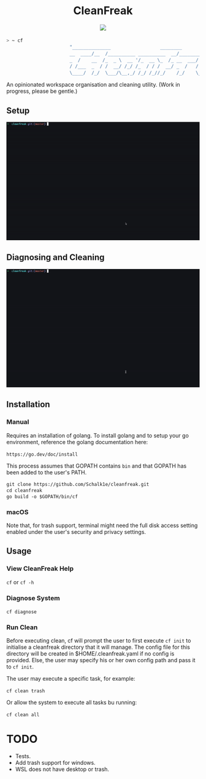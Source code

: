 <h1 align="center">
  CleanFreak
</h1>

<div align="center">
  <p>
    <img src="https://github.com/Schalk1e/cleanfreak/workflows/Lint/badge.svg" width="120" />
  </p>
</div>

```sh
> ~ cf
                       "______________                  ________                  ______  
                       __  ____/__  /__________ __________  __/_________________ ___  /__
                       _  /    __  /_  _ \  __ '/_  __ \_  /_ __  ___/  _ \  __ '/_  //_/
                       / /___  _  / /  __/ /_/ /_  / / /  __/ _  /   /  __/ /_/ /_  ,<   
                       \____/  /_/  \___/\__,_/ /_/ /_//_/    /_/    \___/\__,_/ /_/|_|"  

```

An opinionated workspace organisation and cleaning utility. (Work in progress, please be gentle.)

## Setup

<div align="center">
  <img src="assets/setup.gif" alt="Demo GIF" width="750"/>
</div>

## Diagnosing and Cleaning

<div align="center">
  <img src="assets/cleaning.gif" alt="Demo GIF" width="750"/>
</div>

## Installation

### Manual

Requires an installation of golang. To install golang and to setup your go environment, reference the golang documentation here: 

`https://go.dev/doc/install`

This process assumes that GOPATH contains `bin` and that GOPATH has been added to the user's PATH.

```
git clone https://github.com/Schalk1e/cleanfreak.git
cd cleanfreak
go build -o $GOPATH/bin/cf
```

### macOS

Note that, for trash support, terminal might need the full disk access setting enabled under the user's security and privacy settings. 

## Usage

### View CleanFreak Help

`cf`  or `cf -h`

### Diagnose System

`cf diagnose`

### Run Clean 

Before executing clean, cf will prompt the user to first execute `cf init` to initialise a cleanfreak directory that it will manage. The config file for this directory will be created in $HOME/.cleanfreak.yaml if no config is provided. Else, the user may specify his or her own config path and pass it to `cf init`. 

The user may execute a specific task, for example:

`cf clean trash`

Or allow the system to execute all tasks bu running:

`cf clean all`

# TODO

- Tests.
- Add trash support for windows.
- WSL does not have desktop or trash.
